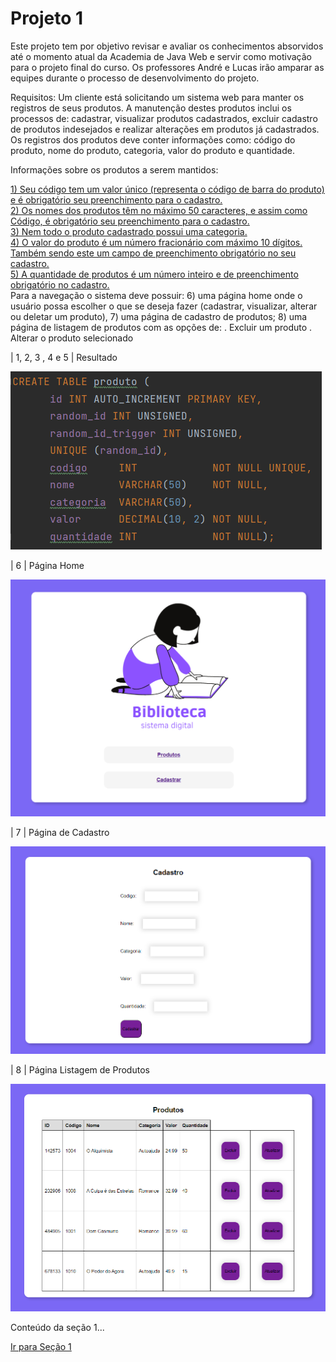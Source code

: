 # Projeto 1
Este projeto tem por objetivo revisar e avaliar os conhecimentos absorvidos até o momento atual da Academia de Java Web e servir como
motivação para o projeto final do curso. Os professores André e Lucas irão amparar as equipes durante o processo de desenvolvimento do projeto.

Requisitos:
Um cliente está solicitando um sistema web para manter os registros de seus produtos. A manutenção destes produtos inclui os processos de: cadastrar, visualizar produtos cadastrados, excluir cadastro de produtos indesejados e realizar alterações em produtos já cadastrados. Os registros dos produtos deve conter informações como: código do produto, nome do produto, categoria, valor do produto e quantidade.

Informações sobre os produtos a serem mantidos:

[1) Seu código tem um valor único (representa o código de barra do produto) e é obrigatório seu preenchimento para o cadastro.](#ex_resultado)<br>
[2) Os nomes dos produtos têm no máximo 50 caracteres, e assim como Código, é obrigatório seu preenchimento para o cadastro.](#ex_resultado)<br>
[3) Nem todo o produto cadastrado possui uma categoria.](#ex_resultado)<br>
[4) O valor do produto é um número fracionário com máximo 10 dígitos. Também sendo este um campo de preenchimento obrigatório no seu cadastro.](#ex_resultado)<br>
[5) A quantidade de produtos é um número inteiro e de preenchimento obrigatório no cadastro.](#ex_resultado)<br>
Para a navegação o sistema deve possuir:
6) uma página home onde o usuário possa escolher o que se deseja fazer (cadastrar, visualizar, alterar ou deletar um produto),
7) uma página de cadastro de produtos;
8) uma página de listagem de produtos com as opções de:
. Excluir um produto
. Alterar o produto selecionado



<p id="resultado">| 1, 2, 3 , 4 e 5 | Resultado</p>

![img 1](https://github.com/LarissaLT/ProjetosAcademiaAtos/blob/main/Projeto1_Servlet/img/img_1.png)

| 6 | Página Home

![img 2](https://github.com/LarissaLT/ProjetosAcademiaAtos/blob/main/Projeto1_Servlet/img/img_2.png)

| 7 | Página de Cadastro

![img 3](https://github.com/LarissaLT/ProjetosAcademiaAtos/blob/main/Projeto1_Servlet/img/img_3.png)

| 8 | Página Listagem de Produtos

![img 4](https://github.com/LarissaLT/ProjetosAcademiaAtos/blob/main/Projeto1_Servlet/img/img_4.png)

<p>Conteúdo da seção 1...</p>

[Ir para Seção 1](#ex_1)